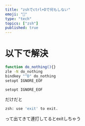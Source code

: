```yaml
---
title: "zshでctrl+Dで何もしない"
emoji: "🐤"
type: "tech"
topics: ["zsh"]
published: true
---
```


# 以下で解決
```bash
function do_nothing(){}
zle -N do_nothing
bindkey "^D" do_nothing
setopt IGNORE_EOF
```


```bash
setopt IGNORE_EOF
```
だけだと

```bash
zsh: use 'exit' to exit.
```

って出てきて連打してるとexitしちゃう
